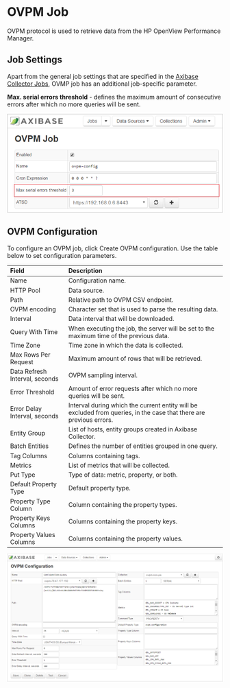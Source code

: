 # OVPM Job

OVPM protocol is used to retrieve data from the HP OpenView Performance Manager.

## Job Settings

Apart from the general job settings that are specified in the [Axibase Collector Jobs](../job-generic.md), OVMP job has an additional job-specific parameter. <br>

**Max. serial errors threshold** - defines the maximum amount of consecutive errors after which no more queries will be sent.

![](./images/ovpm_settings.png)

## OVPM Configuration

To configure an OVPM job, click Create OVPM configuration.
Use the table below to set configuration parameters.

| Field        | Description           |
|:------------- |:--------------|
|  Name    | Configuration name.   |
| HTTP Pool  | Data source. |
| Path  | Relative path to OVPM CSV endpoint. |
| OVPM encoding | Character set that is used to parse the resulting data. |
| Interval  | Data interval that will be downloaded. |
| Query With Time  | When executing the job, the server will be set to the maximum time of the previous data. |
| Time Zone | Time zone in which the data is collected. |
| Max Rows Per Request  | Maximum amount of rows that will be retrieved.  |
| Data Refresh Interval, seconds | OVPM sampling interval. |
| Error Threshold  | Amount of error requests after which no more queries will be sent. |
| Error Delay Interval, seconds  | Interval during which the current entity will be excluded from queries, in the case that there are previous errors.  |
| Entity Group | List of hosts, entity groups created in Axibase Collector. |
| Batch Entities  | Defines the number of entities grouped in one query. |
| Tag Columns | Columns containing tags. |
|  Metrics | List of metrics that will be collected. |
| Put Type  | Type of data: metric, property, or both. |
| Default Property Type  | Default property type. |
| Property Type Column  | Column containing the property types. |
| Property Keys Columns  | Columns containing the property keys. |
| Property Values Columns  | Columns containing the property values. |

![](./images/ovpm_config.png)
